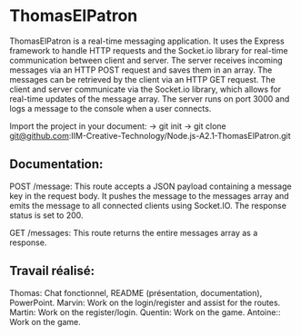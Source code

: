 <h1>ThomasElPatron</h1>

<p>ThomasElPatron is a real-time messaging application. It uses the Express framework to handle HTTP requests and the Socket.io library for real-time communication between client and server. The server receives incoming messages via an HTTP POST request and saves them in an array. The messages can be retrieved by the client via an HTTP GET request. The client and server communicate via the Socket.io library, which allows for real-time updates of the message array. The server runs on port 3000 and logs a message to the console when a user connects.</p>

Import the project in your document: -> git init -> git clone git@github.com:IIM-Creative-Technology/Node.js-A2.1-ThomasElPatron.git

<h2>Documentation:</h2>

POST /message:
This route accepts a JSON payload containing a message key in the request body. It pushes the message to the messages array and emits the message to all connected clients using Socket.IO. The response status is set to 200.

GET /messages:
This route returns the entire messages array as a response.

<h2>Travail réalisé:</h2>
Thomas: Chat fonctionnel, README (présentation, documentation), PowerPoint.
Marvin: Work on the login/register and assist for the routes.
Martin: Work on the register/login.
Quentin: Work on the game.
Antoine:: Work on the game.






  
